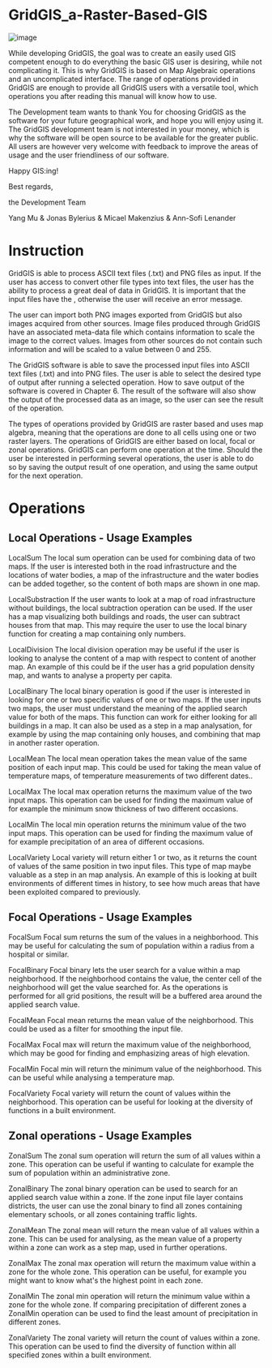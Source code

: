 # GridGIS_a-Raster-Based-GIS

![image](https://github.com/MUYang99/GridGIS_a-Raster-Based-GIS/blob/main/Imgs/GridGIS.jpg)

While developing GridGIS, the goal was to create an easily used GIS competent enough to do everything the basic GIS user is desiring, while not complicating it. This is why GridGIS is based on Map Algebraic operations and an uncomplicated interface. The range of operations provided in GridGIS are enough to provide all GridGIS users with a versatile tool, which operations you after reading this manual will know how to use.

The Development team wants to thank You for choosing GridGIS as the software for your future geographical work, and hope you will enjoy using it. The GridGIS development team is
not interested in your money, which is why the software will be open source to be available for the greater public. All users are however very welcome with feedback to improve the
areas of usage and the user friendliness of our software.

Happy GIS:ing!

Best regards,

the Development Team

Yang Mu
& Jonas Bylerius
& Micael Makenzius
& Ann-Sofi Lenander

# Instruction

GridGIS is able to process ASCII text files (.txt) and PNG files as input. If the user has access to convert other file types into text files, the user has the ability to process a great deal of data in GridGIS. It is important that the input files have the , otherwise the user will receive an error message.

The user can import both PNG images exported from GridGIS but also images acquired from other sources. Image files produced through GridGIS have an associated meta-data file which contains information to scale the image to the correct values. Images from other sources do not contain such information and will be scaled to a value between 0 and 255.

The GridGIS software is able to save the processed input files into ASCII text files (.txt) and into PNG files. The user is able to select the desired type of output after running a selected operation. How to save output of the software is covered in Chapter 6. The result of the software will also show the output of the processed data as an image, so the user can see the result of the operation.

The types of operations provided by GridGIS are raster based and uses map algebra, meaning that the operations are done to all cells using one or two raster layers. The operations of GridGIS are either based on local, focal or zonal operations. GridGIS can perform one operation at the time. Should the user be interested in performing several operations, the user is able to do so by saving the output result of one operation, and using the same output for the next operation.

# Operations
## Local Operations - Usage Examples

LocalSum 
The local sum operation can be used for combining data of two maps. If the user is interested both in the road infrastructure and the locations of water bodies, a map of the infrastructure and the water bodies can be added together, so the content of both maps are shown in one map.

LocalSubstraction 
If the user wants to look at a map of road infrastructure without buildings, the local subtraction operation can be used. If the user has a map visualizing both buildings and roads, the user can subtract houses from that map. This may require the user to use the local binary function for creating a map containing only numbers.

LocalDivision 
The local division operation may be useful if the user is looking to analyse the content of a map with respect to content of another map. An example of this could be if the user has a grid population density map, and wants to analyse a property per capita.

LocalBinary 
The local binary operation is good if the user is interested in looking for one or two specific values of one or two maps. If the user inputs two maps, the user must understand the meaning of the applied search value for both of the maps. This function can work for either looking for all buildings in a map. It can also be used as a step in a
map analysation, for example by using the map containing only houses, and combining that map in another raster operation.

LocalMean 
The local mean operation takes the mean value of the same position of each input map. This could be used for taking the mean value of temperature maps, of temperature measurements of two different dates..

LocalMax 
The local max operation returns the maximum value of the two input maps. This operation can be used for finding the maximum value of for example the minimum snow thickness of two different occasions.

LocalMin 
The local min operation returns the minimum value of the two input maps. This operation can be used for finding the maximum value of for example precipitation of an area of different occasions.

LocalVariety 
Local variety will return either 1 or two, as it returns the count of values of the same position in two input files. This type of map maybe valuable as a step in an map analysis. An example of this is looking at built environments of different times in history, to see how much areas that have been exploited compared to previously.


## Focal Operations - Usage Examples

FocalSum 
Focal sum returns the sum of the values in a neighborhood. This may be useful for calculating the sum of population within a radius from a hospital or similar.

FocalBinary 
Focal binary lets the user search for a value within a map neighborhood. If the neighborhood contains the value, the center cell of the neighborhood will get the value searched for. As the operations is performed for all grid
positions, the result will be a buffered area around the applied search value. 

FocalMean 
Focal mean returns the mean value of the neighborhood. This could be used as a filter for smoothing the input file.

FocalMax 
Focal max will return the maximum value of the neighborhood, which may be good for finding and emphasizing areas of high elevation.

FocalMin 
Focal min will return the minimum value of the neighborhood. This can be useful while analysing a temperature map.

FocalVariety 
Focal variety will return the count of values within the neighborhood. This operation can be useful for looking at the diversity of functions in a built environment.


## Zonal operations - Usage Examples

ZonalSum 
The zonal sum operation will return the sum of all values within a zone. This operation can be useful if wanting to calculate for example the sum of population within an administrative zone.

ZonalBinary 
The zonal binary operation can be used to search for an applied search value within a zone. If the zone input file layer contains districts, the user can use the zonal binary to find all zones containing elementary schools,
or all zones containing traffic lights.

ZonalMean 
The zonal mean will return the mean value of all values within a zone. This can be used for analysing, as the mean value of a property within a zone can work as a step map, used in further operations.

ZonalMax 
The zonal max operation will return the maximum value within a zone for the whole zone. This operation can be useful, for example you might want to know what's the highest point in each zone.

ZonalMin 
The zonal min operation will return the minimum value within a zone for the whole zone. If comparing precipitation of different zones a ZonalMin operation can be used to find the least amount of precipitation in different
zones.

ZonalVariety 
The zonal variety will return the count of values within a zone. This operation can be used to find the diversity of function within all specified zones within a built environment.
